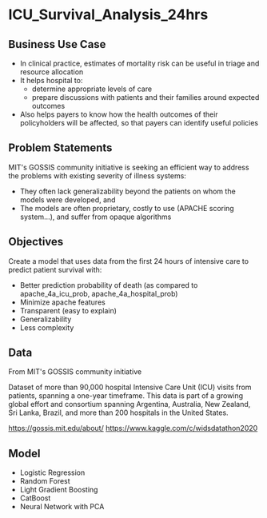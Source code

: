 # ICU_Survival_Analysis_24hrs

## Business Use Case
- In clinical practice, estimates of mortality risk can be useful in triage and resource allocation
- It helps hospital to:
  - determine appropriate levels of care
  - prepare discussions with patients and their families around expected outcomes
- Also helps payers to know how the health outcomes of their policyholders will be affected, so that payers can identify useful policies

## Problem Statements
MIT's GOSSIS community initiative is seeking an efficient way to address the problems with existing severity of illness systems: 
- They often lack generalizability beyond the patients on whom the models were developed, and
- The models are often proprietary, costly to use (APACHE scoring system…), and suffer from opaque algorithms

## Objectives
Create a model that uses data from the first 24 hours of intensive care to predict patient survival with:
- Better prediction probability of death (as compared to apache_4a_icu_prob, apache_4a_hospital_prob)
- Minimize apache features 
- Transparent (easy to explain)
- Generalizability
- Less complexity


## Data
From MIT's GOSSIS community initiative 

Dataset of more than 90,000 hospital Intensive Care Unit (ICU) visits from patients, spanning a one-year timeframe. 
This data is part of a growing global effort and consortium spanning Argentina, Australia, New Zealand, Sri Lanka, Brazil, and more than 200 hospitals in the United States.

https://gossis.mit.edu/about/
https://www.kaggle.com/c/widsdatathon2020

## Model
- Logistic Regression
- Random Forest
- Light Gradient Boosting
- CatBoost
- Neural Network with PCA



